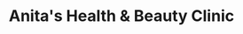 ---
title: "Anita's Health & Beauty Clinic"
url: /antrim/anitas-health-and-beauty-clinic/
shop: beauty
---